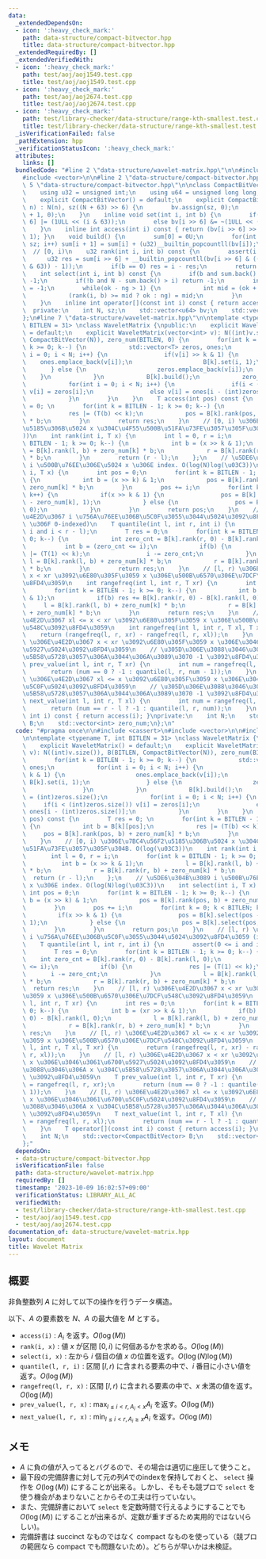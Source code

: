 ```yaml
---
data:
  _extendedDependsOn:
  - icon: ':heavy_check_mark:'
    path: data-structure/compact-bitvector.hpp
    title: data-structure/compact-bitvector.hpp
  _extendedRequiredBy: []
  _extendedVerifiedWith:
  - icon: ':heavy_check_mark:'
    path: test/aoj/aoj1549.test.cpp
    title: test/aoj/aoj1549.test.cpp
  - icon: ':heavy_check_mark:'
    path: test/aoj/aoj2674.test.cpp
    title: test/aoj/aoj2674.test.cpp
  - icon: ':heavy_check_mark:'
    path: test/library-checker/data-structure/range-kth-smallest.test.cpp
    title: test/library-checker/data-structure/range-kth-smallest.test.cpp
  _isVerificationFailed: false
  _pathExtension: hpp
  _verificationStatusIcon: ':heavy_check_mark:'
  attributes:
    links: []
  bundledCode: "#line 2 \"data-structure/wavelet-matrix.hpp\"\n\n#include <cassert>\n\
    #include <vector>\n\n#line 2 \"data-structure/compact-bitvector.hpp\"\n\n#line\
    \ 5 \"data-structure/compact-bitvector.hpp\"\n\nclass CompactBitVector {\n  private:\n\
    \    using u32 = unsigned int;\n    using u64 = unsigned long long;\n\n  public:\n\
    \    explicit CompactBitVector() = default;\n    explicit CompactBitVector(int\
    \ n) : N(n), sz((N + 63) >> 6) {\n        bv.assign(sz, 0);\n        sum.assign(sz\
    \ + 1, 0);\n    }\n    inline void set(int i, int b) {\n        if(b) bv[i >>\
    \ 6] |= (1ULL << (i & 63));\n        else bv[i >> 6] &= ~(1ULL << (i & 63));\n\
    \    }\n    inline int access(int i) const { return (bv[i >> 6] >> (i & 63) &\
    \ 1); }\n    void build() {\n        sum[0] = 0U;\n        for(int i = 0; i <\
    \ sz; i++) sum[i + 1] = sum[i] + (u32)__builtin_popcountll(bv[i]);\n    }\n  \
    \  // [0, i)\n    u32 rank(int i, int b) const {\n        assert(i >= 0);\n  \
    \      u32 res = sum[i >> 6] + __builtin_popcountll(bv[i >> 6] & ((1ULL << (i\
    \ & 63)) - 1));\n        if(b == 0) res = i - res;\n        return res;\n    }\n\
    \    int select(int i, int b) const {\n        if(b and sum.back() > i) return\
    \ -1;\n        if(!b and N - sum.back() > i) return -1;\n        int ok = N, ng\
    \ = -1;\n        while(ok - ng > 1) {\n            int mid = (ok + ng) / 2;\n\
    \            (rank(i, b) >= mid ? ok : ng) = mid;\n        }\n        return ok;\n\
    \    }\n    inline int operator[](const int i) const { return access(i); }\n\n\
    \  private:\n    int N, sz;\n    std::vector<u64> bv;\n    std::vector<u32> sum;\n\
    };\n#line 7 \"data-structure/wavelet-matrix.hpp\"\n\ntemplate <typename T, int\
    \ BITLEN = 31> \nclass WaveletMatrix {\npublic:\n    explicit WaveletMatrix()\
    \ = default;\n    explicit WaveletMatrix(vector<int> v): N((int)v.size()), B(BITLEN,\
    \ CompactBitVector(N)), zero_num(BITLEN, 0) {\n        for(int k = BITLEN - 1;\
    \ k >= 0; k--) {\n            std::vector<T> zeros, ones;\n            for(int\
    \ i = 0; i < N; i++) {\n                if(v[i] >> k & 1) {\n                \
    \    ones.emplace_back(v[i]);\n                    B[k].set(i, 1);\n         \
    \       } else {\n                    zeros.emplace_back(v[i]);\n            \
    \    }\n            }\n            B[k].build();\n            zero_num[k] = (int)zeros.size();\n\
    \            for(int i = 0; i < N; i++) {\n                if(i < (int)zeros.size())\
    \ v[i] = zeros[i];\n                else v[i] = ones[i - (int)zeros.size()];\n\
    \            }\n        }\n    }\n    T access(int pos) const {\n        T res\
    \ = 0; \n        for(int k = BITLEN - 1; k >= 0; k--) {\n            int b = B[k][pos];\n\
    \            res |= (T(b) << k);\n            pos = B[k].rank(pos, b) + zero_num[k]\
    \ * b;\n        }\n        return res;\n    }\n    // [0, i) \u306E\u7BC4\u56F2\
    \u5185\u306B\u5024 x \u304C\u4F55\u500B\u51FA\u73FE\u3057\u305F\u304B. O(log(\u03C3\
    ))\n    int rank(int i, T x) {\n        int l = 0, r = i;\n        for(int k =\
    \ BITLEN - 1; k >= 0; k--) {\n            int b = (x >> k & 1);\n            l\
    \ = B[k].rank(l, b) + zero_num[k] * b;\n            r = B[k].rank(r, b) + zero_num[k]\
    \ * b;\n        }\n        return (r - l);\n    };\n    // \u5DE6\u304B\u3089\
    \ i \u500B\u76EE\u306E\u5024 x \u306E index. O(log(N)log(\u03C3))\n    int select(int\
    \ i, T x) {\n        int pos = 0;\n        for(int k = BITLEN - 1; k >= 0; k--)\
    \ {\n            int b = (x >> k) & 1;\n            pos = B[k].rank(pos, b) +\
    \ zero_num[k] * b;\n        }\n        pos += i;\n        for(int k = 0; k < BITLEN;\
    \ k++) {\n            if(x >> k & 1) {\n                pos = B[k].select(pos\
    \ - zero_num[k], 1);\n            } else {\n                pos = B[k].select(pos,\
    \ 0);\n            }\n        }\n        return pos;\n    }\n    // [l, r) \u306E\
    \u4E2D\u3067 i \u756A\u76EE\u306B\u5C0F\u3055\u3044\u5024\u3092\u8FD4\u3059 (i\
    \ \u306F 0-indexed)\n    T quantile(int l, int r, int i) {\n        assert(0 <=\
    \ i and i < r - l);\n        T res = 0;\n        for(int k = BITLEN - 1; k >=\
    \ 0; k--) {\n            int zero_cnt = B[k].rank(r, 0) - B[k].rank(l, 0);\n \
    \           int b = (zero_cnt <= i);\n            if(b) {\n                res\
    \ |= (T(1) << k);\n                i -= zero_cnt;\n            }\n           \
    \ l = B[k].rank(l, b) + zero_num[k] * b;\n            r = B[k].rank(r, b) + zero_num[k]\
    \ * b;\n        }\n        return res;\n    }\n    // [l, r) \u306E\u4E2D\u3067\
    \ x < xr \u3092\u6E80\u305F\u3059 x \u306E\u500B\u6570\u306E\u7DCF\u548C\u3092\
    \u8FD4\u3059\n    int rangefreq(int l, int r, T xr) {\n        int res = 0;\n\
    \        for(int k = BITLEN - 1; k >= 0; k--) {\n            int b = (xr >> k\
    \ & 1);\n            if(b) res += B[k].rank(r, 0) - B[k].rank(l, 0);\n       \
    \     l = B[k].rank(l, b) + zero_num[k] * b;\n            r = B[k].rank(r, b)\
    \ + zero_num[k] * b;\n        }\n        return res;\n    }\n    // [l, r) \u306E\
    \u4E2D\u3067 xl <= x < xr \u3092\u6E80\u305F\u3059 x \u306E\u500B\u6570\u306E\u7DCF\
    \u548C\u3092\u8FD4\u3059\n    int rangefreq(int l, int r, T xl, T xr) {\n    \
    \    return (rangefreq(l, r, xr) - rangefreq(l, r, xl));\n    }\n    // [l, r)\
    \ \u306E\u4E2D\u3067 x < xr \u3092\u6E80\u305F\u3059 x \u306E\u3046\u3061\u6700\
    \u5927\u5024\u3092\u8FD4\u3059\n    // \u305D\u306E\u3088\u3046\u306A x \u304C\
    \u5B58\u5728\u3057\u306A\u3044\u306A\u3089\u3070 -1 \u3092\u8FD4\u3059\n    T\
    \ prev_value(int l, int r, T xr) {\n        int num = rangefreq(l, r, xr);\n \
    \       return (num == 0 ? -1 : quantile(l, r, num - 1));\n    }\n    // [l, r)\
    \ \u306E\u4E2D\u3067 xl <= x \u3092\u6E80\u305F\u3059 x \u306E\u3046\u3061\u6700\
    \u5C0F\u5024\u3092\u8FD4\u3059\n    // \u305D\u306E\u3088\u3046\u306A x \u304C\
    \u5B58\u5728\u3057\u306A\u3044\u306A\u3089\u3070 -1 \u3092\u8FD4\u3059\n    T\
    \ next_value(int l, int r, T xl) {\n        int num = rangefreq(l, r, xl);\n \
    \       return (num == r - l ? -1 : quantile(l, r, num));\n    }\n    T operator[](const\
    \ int i) const { return access(i); }\nprivate:\n    int N;\n    std::vector<CompactBitVector>\
    \ B;\n    std::vector<int> zero_num;\n};\n"
  code: "#pragma once\n\n#include <cassert>\n#include <vector>\n\n#include \"compact-bitvector.hpp\"\
    \n\ntemplate <typename T, int BITLEN = 31> \nclass WaveletMatrix {\npublic:\n\
    \    explicit WaveletMatrix() = default;\n    explicit WaveletMatrix(vector<int>\
    \ v): N((int)v.size()), B(BITLEN, CompactBitVector(N)), zero_num(BITLEN, 0) {\n\
    \        for(int k = BITLEN - 1; k >= 0; k--) {\n            std::vector<T> zeros,\
    \ ones;\n            for(int i = 0; i < N; i++) {\n                if(v[i] >>\
    \ k & 1) {\n                    ones.emplace_back(v[i]);\n                   \
    \ B[k].set(i, 1);\n                } else {\n                    zeros.emplace_back(v[i]);\n\
    \                }\n            }\n            B[k].build();\n            zero_num[k]\
    \ = (int)zeros.size();\n            for(int i = 0; i < N; i++) {\n           \
    \     if(i < (int)zeros.size()) v[i] = zeros[i];\n                else v[i] =\
    \ ones[i - (int)zeros.size()];\n            }\n        }\n    }\n    T access(int\
    \ pos) const {\n        T res = 0; \n        for(int k = BITLEN - 1; k >= 0; k--)\
    \ {\n            int b = B[k][pos];\n            res |= (T(b) << k);\n       \
    \     pos = B[k].rank(pos, b) + zero_num[k] * b;\n        }\n        return res;\n\
    \    }\n    // [0, i) \u306E\u7BC4\u56F2\u5185\u306B\u5024 x \u304C\u4F55\u500B\
    \u51FA\u73FE\u3057\u305F\u304B. O(log(\u03C3))\n    int rank(int i, T x) {\n \
    \       int l = 0, r = i;\n        for(int k = BITLEN - 1; k >= 0; k--) {\n  \
    \          int b = (x >> k & 1);\n            l = B[k].rank(l, b) + zero_num[k]\
    \ * b;\n            r = B[k].rank(r, b) + zero_num[k] * b;\n        }\n      \
    \  return (r - l);\n    };\n    // \u5DE6\u304B\u3089 i \u500B\u76EE\u306E\u5024\
    \ x \u306E index. O(log(N)log(\u03C3))\n    int select(int i, T x) {\n       \
    \ int pos = 0;\n        for(int k = BITLEN - 1; k >= 0; k--) {\n            int\
    \ b = (x >> k) & 1;\n            pos = B[k].rank(pos, b) + zero_num[k] * b;\n\
    \        }\n        pos += i;\n        for(int k = 0; k < BITLEN; k++) {\n   \
    \         if(x >> k & 1) {\n                pos = B[k].select(pos - zero_num[k],\
    \ 1);\n            } else {\n                pos = B[k].select(pos, 0);\n    \
    \        }\n        }\n        return pos;\n    }\n    // [l, r) \u306E\u4E2D\u3067\
    \ i \u756A\u76EE\u306B\u5C0F\u3055\u3044\u5024\u3092\u8FD4\u3059 (i \u306F 0-indexed)\n\
    \    T quantile(int l, int r, int i) {\n        assert(0 <= i and i < r - l);\n\
    \        T res = 0;\n        for(int k = BITLEN - 1; k >= 0; k--) {\n        \
    \    int zero_cnt = B[k].rank(r, 0) - B[k].rank(l, 0);\n            int b = (zero_cnt\
    \ <= i);\n            if(b) {\n                res |= (T(1) << k);\n         \
    \       i -= zero_cnt;\n            }\n            l = B[k].rank(l, b) + zero_num[k]\
    \ * b;\n            r = B[k].rank(r, b) + zero_num[k] * b;\n        }\n      \
    \  return res;\n    }\n    // [l, r) \u306E\u4E2D\u3067 x < xr \u3092\u6E80\u305F\
    \u3059 x \u306E\u500B\u6570\u306E\u7DCF\u548C\u3092\u8FD4\u3059\n    int rangefreq(int\
    \ l, int r, T xr) {\n        int res = 0;\n        for(int k = BITLEN - 1; k >=\
    \ 0; k--) {\n            int b = (xr >> k & 1);\n            if(b) res += B[k].rank(r,\
    \ 0) - B[k].rank(l, 0);\n            l = B[k].rank(l, b) + zero_num[k] * b;\n\
    \            r = B[k].rank(r, b) + zero_num[k] * b;\n        }\n        return\
    \ res;\n    }\n    // [l, r) \u306E\u4E2D\u3067 xl <= x < xr \u3092\u6E80\u305F\
    \u3059 x \u306E\u500B\u6570\u306E\u7DCF\u548C\u3092\u8FD4\u3059\n    int rangefreq(int\
    \ l, int r, T xl, T xr) {\n        return (rangefreq(l, r, xr) - rangefreq(l,\
    \ r, xl));\n    }\n    // [l, r) \u306E\u4E2D\u3067 x < xr \u3092\u6E80\u305F\u3059\
    \ x \u306E\u3046\u3061\u6700\u5927\u5024\u3092\u8FD4\u3059\n    // \u305D\u306E\
    \u3088\u3046\u306A x \u304C\u5B58\u5728\u3057\u306A\u3044\u306A\u3089\u3070 -1\
    \ \u3092\u8FD4\u3059\n    T prev_value(int l, int r, T xr) {\n        int num\
    \ = rangefreq(l, r, xr);\n        return (num == 0 ? -1 : quantile(l, r, num -\
    \ 1));\n    }\n    // [l, r) \u306E\u4E2D\u3067 xl <= x \u3092\u6E80\u305F\u3059\
    \ x \u306E\u3046\u3061\u6700\u5C0F\u5024\u3092\u8FD4\u3059\n    // \u305D\u306E\
    \u3088\u3046\u306A x \u304C\u5B58\u5728\u3057\u306A\u3044\u306A\u3089\u3070 -1\
    \ \u3092\u8FD4\u3059\n    T next_value(int l, int r, T xl) {\n        int num\
    \ = rangefreq(l, r, xl);\n        return (num == r - l ? -1 : quantile(l, r, num));\n\
    \    }\n    T operator[](const int i) const { return access(i); }\nprivate:\n\
    \    int N;\n    std::vector<CompactBitVector> B;\n    std::vector<int> zero_num;\n\
    };"
  dependsOn:
  - data-structure/compact-bitvector.hpp
  isVerificationFile: false
  path: data-structure/wavelet-matrix.hpp
  requiredBy: []
  timestamp: '2023-10-09 16:02:57+09:00'
  verificationStatus: LIBRARY_ALL_AC
  verifiedWith:
  - test/library-checker/data-structure/range-kth-smallest.test.cpp
  - test/aoj/aoj1549.test.cpp
  - test/aoj/aoj2674.test.cpp
documentation_of: data-structure/wavelet-matrix.hpp
layout: document
title: Wavelet Matrix
---
```


## 概要

非負整数列 $A$ に対して以下の操作を行うデータ構造。

以下、$A$ の要素数を $N$、$A$ の最大値を $M$ とする。 

- `access(i)` : $A_i$ を返す。$O(\log(M))$
- `rank(i, x)` : 値 $x$ が区間 $[0, i)$ に何個あるかを求める。$O(\log(M))$
- `select(i, x)` : 左から $i$ 個目の値 $x$ の位置を返す。$O(\log(N)\log(M))$
- `quantile(l, r, i)` : 区間 $[l, r)$ に含まれる要素の中で、$i$ 番目に小さい値を返す。$O(\log(M))$
- `rangefreq(l, r, x)` : 区間 $[l, r)$ に含まれる要素の中で、$x$ 未満の値を返す。$O(\log(M))$
- `prev_value(l, r, x)` : $\max_{l \leq i < r, A_i < x} A_i$ を返す。$O(\log(M))$
- `next_value(l, r, x)` : $\min_{l \leq i < r, A_i \geq x} A_i$ を返す。$O(\log(M))$

## メモ
- $A$ に負の値が入ってるとバグるので、その場合は適切に座圧して使うこと。
- 最下段の完備辞書に対して元の列$A$でのindexを保持しておくと、 `select` 操作を $O(\log(M))$ にすることが出来る。しかし、そもそも競プロで `select` を使う機会があまりないことからその工夫は行っていない。
- また、完備辞書において `select` を定数時間で行えるようにすることでも $O(\log(M))$ にすることが出来るが、定数が重すぎるため実用的ではない(らしい)。
- 完備辞書は succinct なものではなく compact なものを使っている（競プロの範囲なら compact でも問題ないため）。どちらが早いかは未検証。